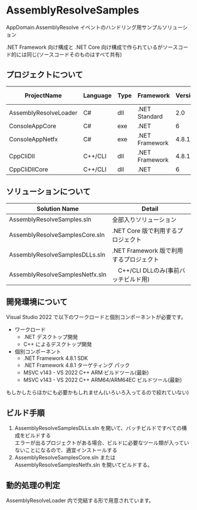 # AssemblyResolveSamples

AppDomain.AssemblyResolve イベントのハンドリング用サンプルソリューション

.NET Framework 向け構成と .NET Core 向け構成で作られているがソースコード的には同じ(ソースコードそのものはすべて共有)

## プロジェクトについて

| ProjectName | Language | Type | Framework | Version | Any CPU | ARM | ARM64 | Win32 | x64 |
|---|---|---|---|---|---|---|---|---|---|
| AssemblyResolveLoader | C# | dll | .NET Standard | 2.0 | ○ | × |× |× |× |
| ConsoleAppCore | C# | exe | .NET | 6 | ○ | × |× |× |× |
| ConsoleAppNetfx | C# | exe | .NET Framework | 4.8.1 | ○ | × |× |× |× |
| CppCliDll | C++/CLI | dll | .NET Framework | 4.8.1 | × | × | ○ | ○ | ○ | 
| CppCliDllCore | C++/CLI | dll | .NET | 6 | × | ○ | ○ | ○ | ○ | 

## ソリューションについて

| Solution Name | Detail |
|---|---|
| AssemblyResolveSamples.sln | 全部入りソリューション |
| AssemblyResolveSamplesCore.sln | .NET Core 版で利用するプロジェクト |
| AssemblyResolveSamplesDLLs.sln | .NET Framework 版で利用するプロジェクト
| AssemblyResolveSamplesNetfx.sln |　C++/CLI DLLのみ(事前バッチビルド用) |

## 開発環境について

Visual Studio 2022 で以下のワークロードと個別コンポーネントが必要です。

- ワークロード
	- .NET デスクトップ開発
	- C++ によるデスクトップ開発
- 個別コンポーネント
	- .NET Framework 4.8.1 SDK
	- .NET Framework 4.8.1 ターゲティング パック
	- MSVC v143 - VS 2022 C++ ARM ビルドツール(最新)
	- MSVC v143 - VS 2022 C++ ARM64/ARM64EC ビルドツール(最新)

もしかしたらほかにも必要かもしれません(いろいろ入ってるので絞れていない)

## ビルド手順

1. AssemblyResolveSamplesDLLs.sln を開いて、バッチビルドですべての構成をビルドする  
エラーが出るプロジェクトがある場合、ビルドに必要なツール類が入っていないことになるので、適宜インストールする
1. AssemblyResolveSamplesCore.sln または AssemblyResolveSamplesNetfx.sln を開いてビルドする。

## 動的処理の判定

AssemblyResolveLoader 内で完結する形で用意されています。
